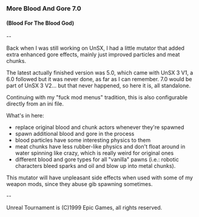 ### More Blood And Gore 7.0
#### (Blood For The Blood God)

--

Back when I was still working on UnSX, I had a little mutator that added extra
enhanced gore effects, mainly just improved particles and meat chunks.

The latest actually finished version was 5.0, which came with UnSX 3 V1, a 6.0
followed but it was never done, as far as I can remember. 7.0 would be part of
UnSX 3 V2... but that never happened, so here it is, all standalone.

Continuing with my "fuck mod menus" tradition, this is also configurable
directly from an ini file.

What's in here:
 * replace original blood and chunk actors whenever they're spawned
 * spawn additional blood and gore in the process
 * blood particles have some interesting physics to them
 * meat chunks have less rubber-like physics and don't float around in water
   spinning like crazy, which is really weird for original ones
 * different blood and gore types for all "vanilla" pawns (i.e.: robotic
   characters bleed sparks and oil and blow up into metal chunks).

This mutator will have unpleasant side effects when used with some of my weapon
mods, since they abuse gib spawning sometimes.

--

Unreal Tournament is (C)1999 Epic Games, all rights reserved.

